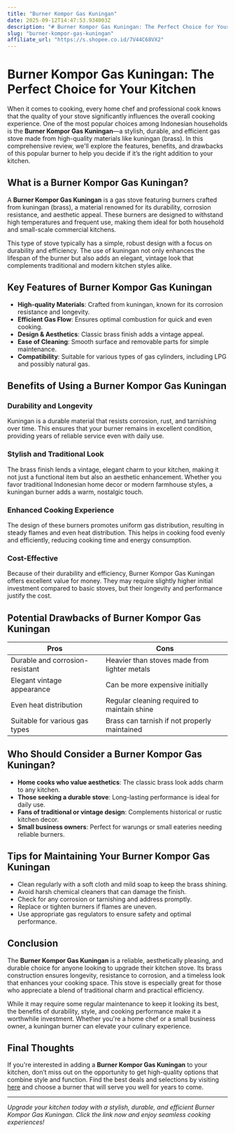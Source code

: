 ```yaml
---
title: "Burner Kompor Gas Kuningan"
date: 2025-09-12T14:47:53.934003Z
description: "# Burner Kompor Gas Kuningan: The Perfect Choice for Your Kitchen..."
slug: "burner-kompor-gas-kuningan"
affiliate_url: "https://s.shopee.co.id/7V44C68VX2"
---
```

# Burner Kompor Gas Kuningan: The Perfect Choice for Your Kitchen

When it comes to cooking, every home chef and professional cook knows that the quality of your stove significantly influences the overall cooking experience. One of the most popular choices among Indonesian households is the **Burner Kompor Gas Kuningan**—a stylish, durable, and efficient gas stove made from high-quality materials like kuningan (brass). In this comprehensive review, we'll explore the features, benefits, and drawbacks of this popular burner to help you decide if it’s the right addition to your kitchen.

## What is a Burner Kompor Gas Kuningan?

A **Burner Kompor Gas Kuningan** is a gas stove featuring burners crafted from kuningan (brass), a material renowned for its durability, corrosion resistance, and aesthetic appeal. These burners are designed to withstand high temperatures and frequent use, making them ideal for both household and small-scale commercial kitchens.

This type of stove typically has a simple, robust design with a focus on durability and efficiency. The use of kuningan not only enhances the lifespan of the burner but also adds an elegant, vintage look that complements traditional and modern kitchen styles alike.

## Key Features of Burner Kompor Gas Kuningan

- **High-quality Materials**: Crafted from kuningan, known for its corrosion resistance and longevity.
- **Efficient Gas Flow**: Ensures optimal combustion for quick and even cooking.
- **Design & Aesthetics**: Classic brass finish adds a vintage appeal.
- **Ease of Cleaning**: Smooth surface and removable parts for simple maintenance.
- **Compatibility**: Suitable for various types of gas cylinders, including LPG and possibly natural gas.

## Benefits of Using a Burner Kompor Gas Kuningan

### Durability and Longevity

Kuningan is a durable material that resists corrosion, rust, and tarnishing over time. This ensures that your burner remains in excellent condition, providing years of reliable service even with daily use.

### Stylish and Traditional Look

The brass finish lends a vintage, elegant charm to your kitchen, making it not just a functional item but also an aesthetic enhancement. Whether you favor traditional Indonesian home decor or modern farmhouse styles, a kuningan burner adds a warm, nostalgic touch.

### Enhanced Cooking Experience

The design of these burners promotes uniform gas distribution, resulting in steady flames and even heat distribution. This helps in cooking food evenly and efficiently, reducing cooking time and energy consumption.

### Cost-Effective

Because of their durability and efficiency, Burner Kompor Gas Kuningan offers excellent value for money. They may require slightly higher initial investment compared to basic stoves, but their longevity and performance justify the cost.

## Potential Drawbacks of Burner Kompor Gas Kuningan

| Pros                               | Cons                                   |
|-----------------------------------|----------------------------------------|
| Durable and corrosion-resistant | Heavier than stoves made from lighter metals |
| Elegant vintage appearance        | Can be more expensive initially     |
| Even heat distribution            | Regular cleaning required to maintain shine |
| Suitable for various gas types     | Brass can tarnish if not properly maintained |

## Who Should Consider a Burner Kompor Gas Kuningan?

- **Home cooks who value aesthetics**: The classic brass look adds charm to any kitchen.
- **Those seeking a durable stove**: Long-lasting performance is ideal for daily use.
- **Fans of traditional or vintage design**: Complements historical or rustic kitchen decor.
- **Small business owners**: Perfect for warungs or small eateries needing reliable burners.

## Tips for Maintaining Your Burner Kompor Gas Kuningan

- Clean regularly with a soft cloth and mild soap to keep the brass shining.
- Avoid harsh chemical cleaners that can damage the finish.
- Check for any corrosion or tarnishing and address promptly.
- Replace or tighten burners if flames are uneven.
- Use appropriate gas regulators to ensure safety and optimal performance.

## Conclusion

The **Burner Kompor Gas Kuningan** is a reliable, aesthetically pleasing, and durable choice for anyone looking to upgrade their kitchen stove. Its brass construction ensures longevity, resistance to corrosion, and a timeless look that enhances your cooking space. This stove is especially great for those who appreciate a blend of traditional charm and practical efficiency.

While it may require some regular maintenance to keep it looking its best, the benefits of durability, style, and cooking performance make it a worthwhile investment. Whether you're a home chef or a small business owner, a kuningan burner can elevate your culinary experience.

## Final Thoughts

If you're interested in adding a **Burner Kompor Gas Kuningan** to your kitchen, don’t miss out on the opportunity to get high-quality options that combine style and function. Find the best deals and selections by visiting [here](https://s.shopee.co.id/7V44C68VX2) and choose a burner that will serve you well for years to come.

---

*Upgrade your kitchen today with a stylish, durable, and efficient Burner Kompor Gas Kuningan. Click the link now and enjoy seamless cooking experiences!*